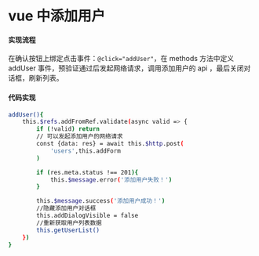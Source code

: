 # vue 中添加用户


#### 实现流程

在确认按钮上绑定点击事件：`@click="addUser"`，在 methods 方法中定义 addUser 事件，预验证通过后发起网络请求，调用添加用户的 api ，最后关闭对话框，刷新列表。

#### 代码实现

```bash
addUser(){
    this.$refs.addFromRef.validate(async valid => {
        if (!valid) return 
        // 可以发起添加用户的网络请求
        const {data: res} = await this.$http.post(
            'users',this.addForm
        )

        if (res.meta.status !== 201){
            this.$message.error('添加用户失败！')
        }

        this.$message.success('添加用户成功！')
        //隐藏添加用户对话框
        this.addDialogVisible = false
        //重新获取用户列表数据
        this.getUserList()
    })
}

```


